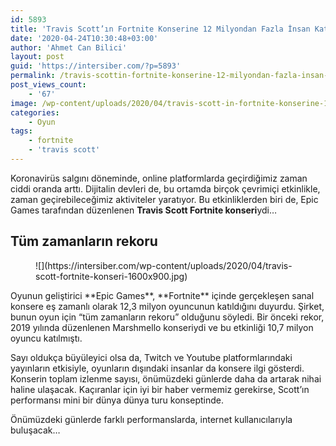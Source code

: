 ```yaml
---
id: 5893
title: 'Travis Scott’ın Fortnite Konserine 12 Milyondan Fazla İnsan Katıldı'
date: '2020-04-24T10:30:48+03:00'
author: 'Ahmet Can Bilici'
layout: post
guid: 'https://intersiber.com/?p=5893'
permalink: /travis-scottin-fortnite-konserine-12-milyondan-fazla-insan-katildi/
post_views_count:
    - '67'
image: /wp-content/uploads/2020/04/travis-scott-in-fortnite-konserine-12-milyondan-fazla-insan-katildi.png
categories:
    - Oyun
tags:
    - fortnite
    - 'travis scott'
---
```


Koronavirüs salgını döneminde, online platformlarda geçirdiğimiz zaman ciddi oranda arttı. Dijitalin devleri de, bu ortamda birçok çevrimiçi etkinlikle, zaman geçirebileceğimiz aktiviteler yaratıyor. Bu etkinliklerden biri de, Epic Games tarafından düzenlenen **Travis Scott Fortnite konseri**ydi…

## Tüm zamanların rekoru

<figure class="wp-block-image size-large">![](https://intersiber.com/wp-content/uploads/2020/04/travis-scott-fortnite-konseri-1600x900.jpg)</figure>Oyunun geliştirici **Epic Games**, **Fortnite** içinde gerçekleşen sanal konsere eş zamanlı olarak 12,3 milyon oyuncunun katıldığını duyurdu. Şirket, bunun oyun için “tüm zamanların rekoru” olduğunu söyledi. Bir önceki rekor, 2019 yılında düzenlenen Marshmello konseriydi ve bu etkinliği 10,7 milyon oyuncu katılmıştı.

Sayı oldukça büyüleyici olsa da, Twitch ve Youtube platformlarındaki yayınların etkisiyle, oyunların dışındaki insanlar da konsere ilgi gösterdi. Konserin toplam izlenme sayısı, önümüzdeki günlerde daha da artarak nihai haline ulaşacak. Kaçıranlar için iyi bir haber vermemiz gerekirse, Scott’ın performansı mini bir dünya dünya turu konseptinde.

Önümüzdeki günlerde farklı performanslarda, internet kullanıcılarıyla buluşacak…